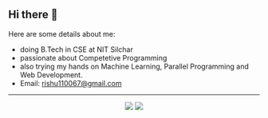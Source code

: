 ## Hi there 👋

Here are some details about me:

- doing B.Tech in CSE at NIT Silchar
- passionate about Competetive Programming
- also trying my hands on Machine Learning, Parallel Programming and Web Development.
- Email: rishu110067@gmail.com 

---
<p align="center">
  <img src = "https://github-readme-stats.vercel.app/api?username=rishu110067&show_icons=true&theme=radical">
  <img src = "https://github-readme-stats.vercel.app/api/top-langs/?username=rishu110067&show_icons=true&layout=compact&theme=radical&hide=ejs,shell)](https://github.com/anuraghazra/github-readme-stats">
</p>
